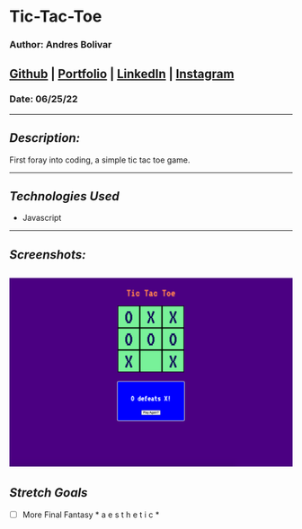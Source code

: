 
# Tic-Tac-Toe
### Author: Andres Bolivar
## [Github](http://www.github.com/drebolivar) | [Portfolio](http://drebolivar.github.io/portfolio) | [LinkedIn](http://www.linkedin.com/in/drebolivar) | [Instagram](http://www.instagram.com/dredose) 
### Date: 06/25/22

---
## **_Description:_**

First foray into coding, a simple tic tac toe game.

---

## **_Technologies Used_**

- Javascript
---

## **_Screenshots:_**
![Screenshot](assets/TTT2.png)
---

## **_Stretch Goals_**

- [ ] More Final Fantasy * a e s t h e t i c *
